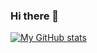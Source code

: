 ### Hi there 👋

[![My GitHub stats](https://github-readme-stats.vercel.app/api?username=RudideC&show_icons=true&theme=synthwave)](https://github.com/anuraghazra/github-readme-stats)
